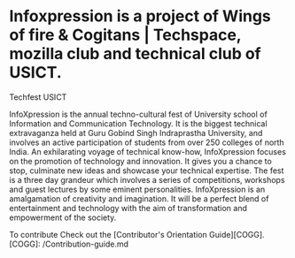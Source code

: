 # Infoxpression is a project of Wings of fire & Cogitans | Techspace, mozilla club and technical club of USICT.
Techfest USICT

InfoXpression is the annual techno-cultural fest of University school of Information and Communication Technology. 
It is the biggest technical extravaganza held at Guru Gobind Singh Indraprastha University, and involves an active participation of students from over 250 colleges of north India. 
An exhilarating voyage of technical know-how, InfoXpression focuses on the promotion of technology and innovation. 
It gives you a chance to stop, culminate new ideas and showcase your technical expertise. The fest is a three day grandeur which involves a series of competitions, workshops and guest lectures by some eminent personalities. InfoXpression is an amalgamation of creativity and imagination. It will be a perfect blend of entertainment and technology with the aim of transformation and empowerment of the society.
	
To contribute Check out the [Contributor's Orientation Guide][COGG].
[COGG]: /Contribution-guide.md
